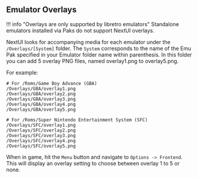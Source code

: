 ## Emulator Overlays

!!! info "Overlays are only supported by libretro emulators"
    Standalone emulators installed via Paks do not support NextUI overlays.

NextUI looks for accompanying media for each emulator under the `/Overlays/[System]` folder.
The `System` corresponds to the name of the Emu Pak specified in your Emulator folder name within parenthesis.
In this folder you can add 5 overlay PNG files, named overlay1.png to overlay5.png.

For example:

```
# For /Roms/Game Boy Advance (GBA)
/Overlays/GBA/overlay1.png
/Overlays/GBA/overlay2.png
/Overlays/GBA/overlay3.png
/Overlays/GBA/overlay4.png
/Overlays/GBA/overlay5.png

# For /Roms/Super Nintendo Entertainment System (SFC)
/Overlays/SFC/overlay1.png
/Overlays/SFC/overlay2.png
/Overlays/SFC/overlay3.png
/Overlays/SFC/overlay4.png
/Overlays/SFC/overlay5.png
```

When in game, hit the `Menu` button and navigate to `Options -> Frontend`. This will display
an overlay setting to choose between overlay 1 to 5 or none.
